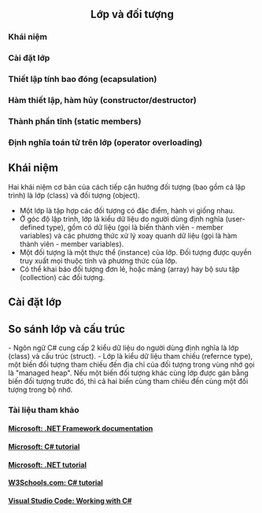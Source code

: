 <h2 align="center"> 
Lớp và đối tượng
</h2>

<div class="header">
    <h3>Khái niệm</h3>
    <h3>Cài đặt lớp</h3>
    <h3>Thiết lập tính bao đóng (ecapsulation)</h3>
    <h3>Hàm thiết lập, hàm hủy (constructor/destructor)</h3>
    <h3>Thành phần tĩnh (static members)</h3>
    <h3>Định nghĩa toán tử trên lớp (operator overloading)</h3>
</div>

 <h2>Khái niệm</h2>
 Hai khái niệm cơ bản của cách tiếp cận hướng đối tượng (bao gồm cả lập trình) là lớp (class) và đối tượng (object).

 - Một lớp là tập hợp các đối tượng có đặc điểm, hành vi giống nhau.
 - Ở góc độ lập trình, lớp là kiểu dữ liệu do người dùng định nghĩa (user-defined type), gồm có dữ liệu (gọi là biến thành viên - member variables) và các phương thức xử lý xoay quanh dữ liệu (gọi là hàm thành viên - member variables).
 - Một đối tượng là một thực thể (instance) của lớp. Đối tượng được quyền truy xuất mọi thuộc tính và phương thức của lớp. 
 - Có thể khai báo đối tượng đơn lẻ, hoặc mảng (array) hay bộ sưu tập (collection) các đối tượng.
 
 <h2>Cài đặt lớp</h2>

 <h2>So sánh lớp và cấu trúc</h2>
- Ngôn ngữ C# cung cấp 2 kiểu dữ liệu do người dùng định nghĩa là lớp (class) và cấu trúc (struct).
- Lớp là kiểu dữ liệu tham chiếu (refernce type), một biến đối tượng tham chiếu đến địa chỉ của đối tượng trong vùng nhớ gọi là "managed heap". Nếu một biến đối tượng khác cùng lớp được gán bằng biến đối tượng trước đó, thì cả hai biến cùng tham chiếu đến cùng một đối tượng trong bộ nhớ.

### <a name="resources">Tài liệu tham khảo</a>

#### [Microsoft: .NET Framework documentation](https://docs.microsoft.com/en-us/dotnet/framework/)
#### [Microsoft: C# tutorial](https://docs.microsoft.com/en-us/dotnet/csharp/)
#### [Microsoft: .NET tutorial](https://dotnet.microsoft.com/learn/dotnet/in-browser-tutorial/)
#### [W3Schools.com: C# tutorial](https://www.w3schools.com/cs/index.php/)
#### [Visual Studio Code: Working with C#](https://code.visualstudio.com/docs/languages/csharp/)
